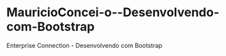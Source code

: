 # MauricioConcei-o--Desenvolvendo-com-Bootstrap
Enterprise Connection - Desenvolvendo com Bootstrap
